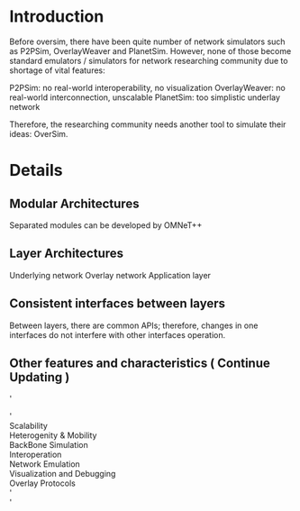 # Introduction #

Before oversim, there have been quite number of network simulators such as P2PSim, OverlayWeaver and PlanetSim. However, none of those become standard emulators / simulators for network researching community due to shortage of vital features:

P2PSim: no real-world interoperability, no visualization
OverlayWeaver: no real-world interconnection, unscalable
PlanetSim: too simplistic underlay network

Therefore, the researching community needs another tool to simulate their ideas: OverSim.

# Details #

## Modular Architectures ##

Separated modules can be developed by OMNeT++

## Layer Architectures ##

Underlying network
Overlay network
Application layer

## Consistent interfaces between layers ##

Between layers, there are common APIs; therefore, changes in one interfaces do not interfere with other interfaces operation.

## Other features and characteristics ( Continue Updating ) ##

'<div>'<br>
Scalability<br>
Heterogenity & Mobility<br>
BackBone Simulation<br>
Interoperation<br>
Network Emulation<br>
Visualization and Debugging<br>
Overlay Protocols<br>
'</div>'

<a href='Hidden comment: 
This page is the draft version of D1.3 - WP1. It will be continuously updated.
'></a>